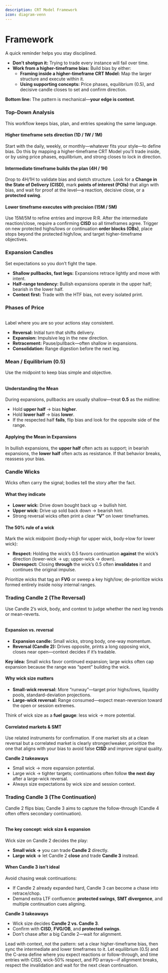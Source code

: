 ```yaml
---
description: CRT Model Framework
icon: diagram-venn
---
```


# Framework

A quick reminder helps you stay disciplined.

* **Don’t shotgun it:** Trying to trade every instance will fail over time.
* **Work from a higher-timeframe bias:** Build bias by either:
  * **Framing inside a higher-timeframe CRT Model:** Map the larger structure and execute within it.
  * **Using supporting concepts:** Price phases, equilibrium (0.5), and decisive candle closes to set and confirm direction.

**Bottom line:** The pattern is mechanical—**your edge is context**.

### Top-Down Analysis

This workflow keeps bias, plan, and entries speaking the same language.

#### Higher timeframe sets direction (1D / 1W / 1M)

Start with the daily, weekly, or monthly—whatever fits your style—to define bias. Do this by mapping a higher-timeframe CRT Model you’ll trade inside, or by using price phases, equilibrium, and strong closes to lock in direction.

#### Intermediate timeframe builds the plan (4H / 1H)

Drop to 4H/1H to validate bias and sketch structure. Look for a **Change in the State of Delivery (CISD)**, mark **points of interest (POIs)** that align with bias, and wait for proof at the level—a reaction, decisive close, or a **protected swing**.

#### Lower timeframe executes with precision (15M / 5M)

Use 15M/5M to refine entries and improve R:R. After the intermediate reaction/close, require a confirming **CISD** so all timeframes agree. Trigger on new protected highs/lows or continuation **order blocks (OBs)**, place stops beyond the protected high/low, and target higher-timeframe objectives.

### Expansion Candles

Set expectations so you don’t fight the tape.

* **Shallow pullbacks, fast legs:** Expansions retrace lightly and move with intent.
* **Half-range tendency:** Bullish expansions operate in the upper half; bearish in the lower half.
* **Context first:** Trade with the HTF bias, not every isolated print.

### Phases of Price

<figure><img src="../../.gitbook/assets/docs-crt-009.png" alt=""><figcaption></figcaption></figure>

Label where you are so your actions stay consistent.

* **Reversal:** Initial turn that shifts delivery.
* **Expansion:** Impulsive leg in the new direction.
* **Retracement:** Pause/pullback—often shallow in expansions.
* **Consolidation:** Range digestion before the next leg.

### Mean / Equilibrium (0.5)

Use the midpoint to keep bias simple and objective.

<figure><img src="../../.gitbook/assets/docs-candle-range-theory-006.png" alt=""><figcaption></figcaption></figure>

#### Understanding the Mean

During expansions, pullbacks are usually shallow—treat **0.5** as the midline:

* Hold **upper half** → bias **higher**.
* Hold **lower half** → bias **lower**.
* If the respected half **fails**, flip bias and look for the opposite side of the range.

#### Applying the Mean in Expansions

In bullish expansions, the **upper half** often acts as support; in bearish expansions, the **lower half** often acts as resistance. If that behavior breaks, reassess your bias.

### Candle Wicks

Wicks often carry the signal; bodies tell the story after the fact.

#### What they indicate

* **Lower wick:** Drive down bought back up → bullish hint.
* **Upper wick:** Drive up sold back down → bearish hint.
* Strong reversal wicks often print a clear **“V”** on lower timeframes.

#### The 50% rule of a wick

Mark the wick midpoint (body→high for upper wick, body→low for lower wick):

* **Respect:** Holding the wick’s 0.5 favors continuation **against** the wick’s direction (lower-wick → up; upper-wick → down).
* **Disrespect:** Closing **through** the wick’s 0.5 often **invalidates** it and continues the original impulse.

Prioritize wicks that tag an **FVG** or sweep a key high/low; de-prioritize wicks formed entirely inside noisy internal ranges.

### Trading Candle 2 (The Reversal)

Use Candle 2’s wick, body, and context to judge whether the next leg trends or mean-reverts.

<figure><img src="../../.gitbook/assets/docs-candle-range-theory-005.png" alt=""><figcaption></figcaption></figure>

#### Expansion vs. reversal

* **Expansion candle:** Small wicks, strong body, one-way momentum.
* **Reversal (Candle 2):** Drives opposite, prints a long opposing wick, closes near open—context decides if it’s tradable.

**Key idea:** Small wicks favor continued expansion; large wicks often cap expansion because the range was “spent” building the wick.

#### Why wick size matters

* **Small-wick reversal:** More “runway”—target prior highs/lows, liquidity pools, standard-deviation projections.
* **Large-wick reversal:** Range consumed—expect mean-reversion toward the open or session extremes.

Think of wick size as a **fuel gauge**: less wick → more potential.

#### Correlated markets & SMT

Use related instruments for confirmation. If one market sits at a clean reversal but a correlated market is clearly stronger/weaker, prioritize the one that aligns with your bias to avoid false **CISD** and improve signal quality.

**Candle 2 takeaways**

* Small wick → more expansion potential.
* Large wick → tighter targets; continuations often follow **the next day** after a large-wick reversal.
* Always size expectations by wick size and session context.

### Trading Candle 3 (The Continuation)

Candle 2 flips bias; Candle 3 aims to capture the follow-through (Candle 4 often offers secondary continuation).

<figure><img src="../../.gitbook/assets/docs-candle-range-theory-004.png" alt=""><figcaption></figcaption></figure>

#### The key concept: wick size & expansion

Wick size on Candle 2 decides the play:

* **Small wick →** you can trade **Candle 2** directly.
* **Large wick →** let Candle 2 **close** and trade **Candle 3** instead.

#### When Candle 3 isn’t ideal

Avoid chasing weak continuations:

* If Candle 2 already expanded hard, Candle 3 can become a chase into retrace/chop.
* Demand extra LTF confluence: **protected swings**, **SMT divergence**, and multiple continuation cues aligning.

**Candle 3 takeaways**

* Wick size decides **Candle 2 vs. Candle 3**.
* Confirm with **CISD**, **FVG/OB**, and **protected swings**.
* Don’t chase after a big Candle 2—wait for alignment.

Lead with context, not the pattern: set a clear higher-timeframe bias, then sync the intermediate and lower timeframes to it. Let equilibrium (0.5) and the C-area define where you expect reactions or follow-through, and time entries with CISD, wick-50% respect, and PD arrays—if alignment breaks, respect the invalidation and wait for the next clean continuation.
